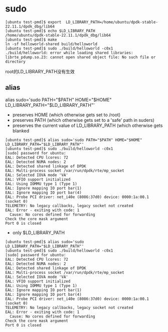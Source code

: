 
# sudo
```
[ubuntu test-pmd]$ export  LD_LIBRARY_PATH=/home/ubuntu/dpdk-stable-22.11.1/dpdk_dbg/lib64
[ubuntu test-pmd]$ echo $LD_LIBRARY_PATH
/home/ubuntu/dpdk-stable-22.11.1/dpdk_dbg/lib64
[ubuntu test-pmd]$ make
ln -sf helloworld-shared build/helloworld
[ubuntu test-pmd]$ sudo ./build/helloworld -c0x1
./build/helloworld: error while loading shared libraries: librte_pdump.so.23: cannot open shared object file: No such file or directory
```
root的LD_LIBRARY_PATH没有生效



## alias
alias sudo='sudo PATH="$PATH" HOME="$HOME" LD_LIBRARY_PATH="$LD_LIBRARY_PATH"'   
+ preserves HOME (which otherwise gets set to /root)   
+ preserves PATH (which otherwise gets set to a 'safe' path in suders)   
+ preserves the current value of LD_LIBRARY_PATH (which otherwise gets blanked   

```
[ubuntu test-pmd]$ alias sudo='sudo PATH="$PATH" HOME="$HOME" LD_LIBRARY_PATH="$LD_LIBRARY_PATH"'
[ubuntu test-pmd]$ sudo ./build/helloworld -c0x1
[sudo] password for ubuntu: 
EAL: Detected CPU lcores: 72
EAL: Detected NUMA nodes: 2
EAL: Detected shared linkage of DPDK
EAL: Multi-process socket /var/run/dpdk/rte/mp_socket
EAL: Selected IOVA mode 'VA'
EAL: VFIO support initialized
EAL: Using IOMMU type 1 (Type 1)
EAL: Ignore mapping IO port bar(1)
EAL: Ignore mapping IO port bar(4)
EAL: Probe PCI driver: net_i40e (8086:37d0) device: 0000:1a:00.1 (socket 0)
TELEMETRY: No legacy callbacks, legacy socket not created
EAL: Error - exiting with code: 1
  Cause: No cores defined for forwarding
Check the core mask argument
Port 0 is closed
```
+ only $LD_LIBRARY_PATH
```
[ubuntu test-pmd]$ alias sudo='sudo LD_LIBRARY_PATH="$LD_LIBRARY_PATH"'
[ubuntu test-pmd]$ sudo ./build/helloworld -c0x1
[sudo] password for ubuntu: 
EAL: Detected CPU lcores: 72
EAL: Detected NUMA nodes: 2
EAL: Detected shared linkage of DPDK
EAL: Multi-process socket /var/run/dpdk/rte/mp_socket
EAL: Selected IOVA mode 'VA'
EAL: VFIO support initialized
EAL: Using IOMMU type 1 (Type 1)
EAL: Ignore mapping IO port bar(1)
EAL: Ignore mapping IO port bar(4)
EAL: Probe PCI driver: net_i40e (8086:37d0) device: 0000:1a:00.1 (socket 0)
TELEMETRY: No legacy callbacks, legacy socket not created
EAL: Error - exiting with code: 1
  Cause: No cores defined for forwarding
Check the core mask argument
Port 0 is closed
```